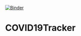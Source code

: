 [![Binder](https://mybinder.org/badge_logo.svg)](https://mybinder.org/v2/gh/AstroMike/COVID19Tracker/master?filepath=COVID19_Tracker.ipynb)
# COVID19Tracker

